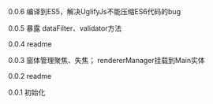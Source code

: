 0.0.6
编译到ES5，解决UglifyJs不能压缩ES6代码的bug

0.0.5
暴露 dataFilter、validator方法

0.0.4
readme

0.0.3
窗体管理聚焦、失焦；
rendererManager挂载到Main实体

0.0.2
readme

0.0.1
初始化
